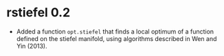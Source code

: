 # rstiefel 0.2

* Added a function `opt.stiefel` that finds a local optimum of a function defined on the stiefel manifold, using algorithms described in Wen and Yin (2013).
